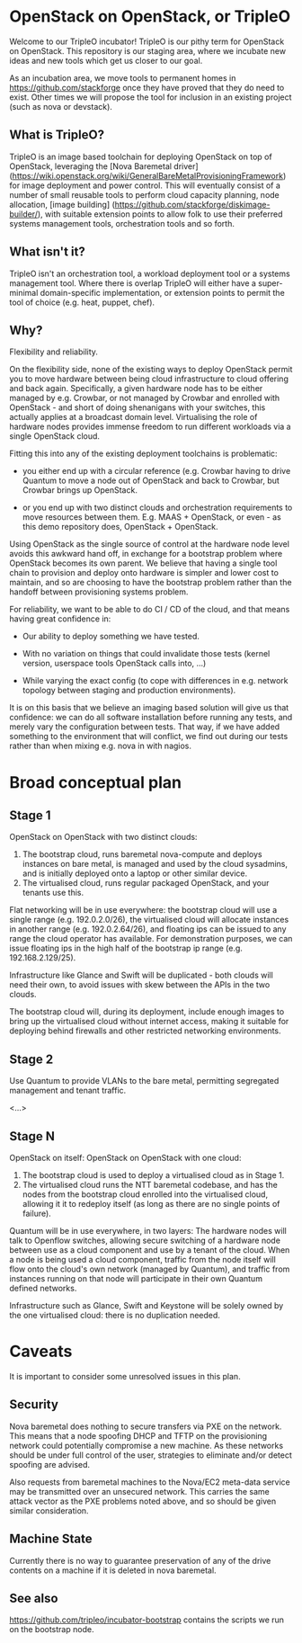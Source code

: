OpenStack on OpenStack, or TripleO
===================================

Welcome to our TripleO incubator! TripleO is our pithy term for OpenStack on
OpenStack. This repository is our staging area, where we incubate new ideas and
new tools which get us closer to our goal.

As an incubation area, we move tools to permanent homes in
https://github.com/stackforge once they have proved that they do need to exist.
Other times we will propose the tool for inclusion in an existing project (such
as nova or devstack).

What is TripleO?
----------------

TripleO is an image based toolchain for deploying OpenStack on top of
OpenStack, leveraging the [Nova Baremetal driver]
(https://wiki.openstack.org/wiki/GeneralBareMetalProvisioningFramework) for
image deployment and power control. This will eventually consist of a number of
small reusable tools to perform cloud capacity planning, node allocation,
[image building] (https://github.com/stackforge/diskimage-builder/), with
suitable extension points to allow folk to use their preferred systems
management tools, orchestration tools and so forth.

What isn't it?
--------------

TripleO isn't an orchestration tool, a workload deployment tool or a systems
management tool. Where there is overlap TripleO will either have a
super-minimal domain-specific implementation, or extension points to permit the
tool of choice (e.g. heat, puppet, chef).

Why?
----

Flexibility and reliability.

On the flexibility side, none of the existing ways to deploy OpenStack permit
you to move hardware between being cloud infrastructure to cloud offering and
back again.  Specifically, a given hardware node has to be either managed by
e.g. Crowbar, or not managed by Crowbar and enrolled with OpenStack - and short
of doing shenanigans with your switches, this actually applies at a broadcast
domain level. Virtualising the role of hardware nodes provides immense freedom
to run different workloads via a single OpenStack cloud.

Fitting this into any of the existing deployment toolchains is problematic:

- you either end up with a circular reference (e.g. Crowbar having to drive
  Quantum to move a node out of OpenStack and back to Crowbar, but Crowbar
  brings up OpenStack.

- or you end up with two distinct clouds and orchestration requirements to
  move resources between them. E.g. MAAS + OpenStack, or even - as this
  demo repository does, OpenStack + OpenStack.

Using OpenStack as the single source of control at the hardware node level
avoids this awkward hand off, in exchange for a bootstrap problem where
OpenStack becomes its own parent. We believe that having a single tool
chain to provision and deploy onto hardware is simpler and lower cost to
maintain, and so are choosing to have the bootstrap problem rather than
the handoff between provisioning systems problem.

For reliability, we want to be able to do CI / CD of the cloud, and that means
having great confidence in:

- Our ability to deploy something we have tested.

- With no variation on things that could invalidate those tests (kernel
  version, userspace tools OpenStack calls into, ...)

- While varying the exact config (to cope with differences in e.g. network
  topology between staging and production environments).

It is on this basis that we believe an imaging based solution will give us
that confidence: we can do all software installation before running any
tests, and merely vary the configuration between tests. That way, if we have
added something to the environment that will conflict, we find out during our
tests rather than when mixing e.g. nova in with nagios.

Broad conceptual plan
=====================

Stage 1
-------

OpenStack on OpenStack with two distinct clouds:

1. The bootstrap cloud, runs baremetal nova-compute and deploys instances on
   bare metal, is managed and used by the cloud sysadmins, and is initially
   deployed onto a laptop or other similar device.
1. The virtualised cloud, runs regular packaged OpenStack, and your tenants
   use this.

Flat networking will be in use everywhere: the bootstrap cloud will use a single
range (e.g. 192.0.2.0/26), the virtualised cloud will allocate instances in
another range (e.g. 192.0.2.64/26), and floating ips can be issued to any range
the cloud operator has available. For demonstration purposes, we can issue
floating ips in the high half of the bootstrap ip range (e.g. 192.168.2.129/25).

Infrastructure like Glance and Swift will be duplicated - both clouds will need
their own, to avoid issues with skew between the APIs in the two clouds.

The bootstrap cloud will, during its deployment, include enough images to bring
up the virtualised cloud without internet access, making it suitable for
deploying behind firewalls and other restricted networking environments.

Stage 2
-------

Use Quantum to provide VLANs to the bare metal, permitting segregated
management and tenant traffic.

<...>

Stage N
-------

OpenStack on itself: OpenStack on OpenStack with one cloud:

1. The bootstrap cloud is used to deploy a virtualised cloud as in Stage 1.
1. The virtualised cloud runs the NTT baremetal codebase, and has the nodes
   from the bootstrap cloud enrolled into the virtualised cloud, allowing it
   it to redeploy itself (as long as there are no single points of failure).

Quantum will be in use everywhere, in two layers: The hardware nodes will
talk to Openflow switches, allowing secure switching of a hardware node between
use as a cloud component and use by a tenant of the cloud. When a node is
being used a cloud component, traffic from the node itself will flow onto the
cloud's own network (managed by Quantum), and traffic from instances running
on that node will participate in their own Quantum defined networks.

Infrastructure such as Glance, Swift and Keystone will be solely owned by the
one virtualised cloud: there is no duplication needed.

Caveats
=======

It is important to consider some unresolved issues in this plan.

Security
--------

Nova baremetal does nothing to secure transfers via PXE on the
network. This means that a node spoofing DHCP and TFTP on the provisioning
network could potentially compromise a new machine. As these networks
should be under full control of the user, strategies to eliminate and/or
detect spoofing are advised.

Also requests from baremetal machines to the Nova/EC2 meta-data service
may be transmitted over an unsecured network. This carries the same
attack vector as the PXE problems noted above, and so should be given
similar consideration.

Machine State
-------------

Currently there is no way to guarantee preservation of any of the drive
contents on a machine if it is deleted in nova baremetal.

See also
--------

https://github.com/tripleo/incubator-bootstrap contains the scripts we run on
the bootstrap node.
